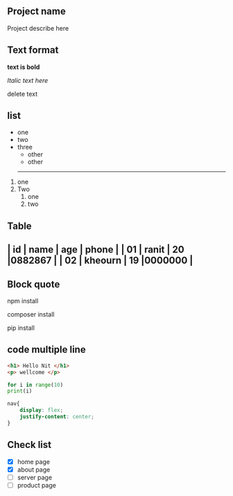 ## Project name
Project describe here

## Text format

**text is bold**

*Italic text here*

 delete text

## list 
- one
- two 
- three
   - other
   - other
   ----
1. one
2. Two
   1. one
   2. two    

## Table
| id | name    | age | phone  |
| 01 | ranit   | 20  |0882867 |
| 02 | kheourn | 19  |0000000 | 
------

## Block quote
 npm install 

 composer install

 pip install 

## code multiple line
 ```  html
 <h1> Hello Nit </h1>
 <p> wellcome </p> 
 ```
```python
for i in range(10)
print(i)
````
```css
nav{
    display: flex;
    justify-content: center; 
}
```

## Check list
- [x] home page
- [x] about page
- [ ] server page
- [ ] product page